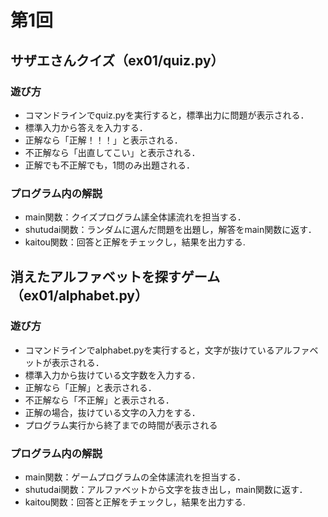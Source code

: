 # 第1回
## サザエさんクイズ（ex01/quiz.py）
### 遊び方
* コマンドラインでquiz.pyを実行すると，標準出力に問題が表示される．
* 標準入力から答えを入力する．
* 正解なら「正解！！！」と表示される．
* 不正解なら「出直してこい」と表示される．
* 正解でも不正解でも，1問のみ出題される．
### プログラム内の解説
* main関数：クイズプログラム䛾全体䛾流れを担当する．
* shutudai関数：ランダムに選んだ問題を出題し，解答をmain関数に返す．
* kaitou関数：回答と正解をチェックし，結果を出力する.

## 消えたアルファベットを探すゲーム（ex01/alphabet.py）
### 遊び方
* コマンドラインでalphabet.pyを実行すると，文字が抜けているアルファベットが表示される．
* 標準入力から抜けている文字数を入力する．
* 正解なら「正解」と表示される．
* 不正解なら「不正解」と表示される．
* 正解の場合，抜けている文字の入力をする．
* プログラム実行から終了までの時間が表示される

### プログラム内の解説
* main関数：ゲームプログラムの全体䛾流れを担当する．
* shutudai関数：アルファベットから文字を抜き出し，main関数に返す．
* kaitou関数：回答と正解をチェックし，結果を出力する.
